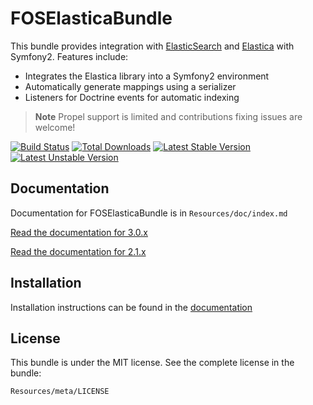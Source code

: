 FOSElasticaBundle
=================

This bundle provides integration with [ElasticSearch](http://www.elasticsearch.org) and [Elastica](https://github.com/ruflin/Elastica) with
Symfony2. Features include:

- Integrates the Elastica library into a Symfony2 environment
- Automatically generate mappings using a serializer
- Listeners for Doctrine events for automatic indexing

> **Note** Propel support is limited and contributions fixing issues are welcome!

[![Build Status](https://secure.travis-ci.org/FriendsOfSymfony/FOSElasticaBundle.png?branch=master)](http://travis-ci.org/FriendsOfSymfony/FOSElasticaBundle) [![Total Downloads](https://poser.pugx.org/FriendsOfSymfony/elastica-bundle/downloads.png)](https://packagist.org/packages/FriendsOfSymfony/elastica-bundle) [![Latest Stable Version](https://poser.pugx.org/FriendsOfSymfony/elastica-bundle/v/stable.png)](https://packagist.org/packages/FriendsOfSymfony/elastica-bundle) [![Latest Unstable Version](https://poser.pugx.org/friendsofsymfony/elastica-bundle/v/unstable.svg)](https://packagist.org/packages/friendsofsymfony/elastica-bundle)

Documentation
-------------

Documentation for FOSElasticaBundle is in `Resources/doc/index.md`

[Read the documentation for 3.0.x](https://github.com/FriendsOfSymfony/FOSElasticaBundle/blob/3.0.x/Resources/doc/index.md)

[Read the documentation for 2.1.x](https://github.com/FriendsOfSymfony/FOSElasticaBundle/blob/2.1.x/README.md)

Installation
------------

Installation instructions can be found in the [documentation](https://github.com/FriendsOfSymfony/FOSElasticaBundle/blob/3.0.x/Resources/doc/setup.md)

License
-------

This bundle is under the MIT license. See the complete license in the bundle:

    Resources/meta/LICENSE

